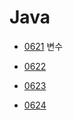 # Java

- [0621](p2022_06_21)
변수
- [0622](p2022_06_22)

- [0623](p2022_06_23)

- [0624](p2022_06_24)
